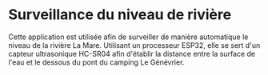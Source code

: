 # Surveillance du niveau de rivière

Cette application est utilisée afin de surveiller de manière automatique le niveau de la rivière La Mare. Utilisant un processeur ESP32, elle se sert d'un capteur ultrasonique HC-SR04 afin d'établir la distance entre la surface de l'eau et le dessous du pont du camping Le Génévrier.

